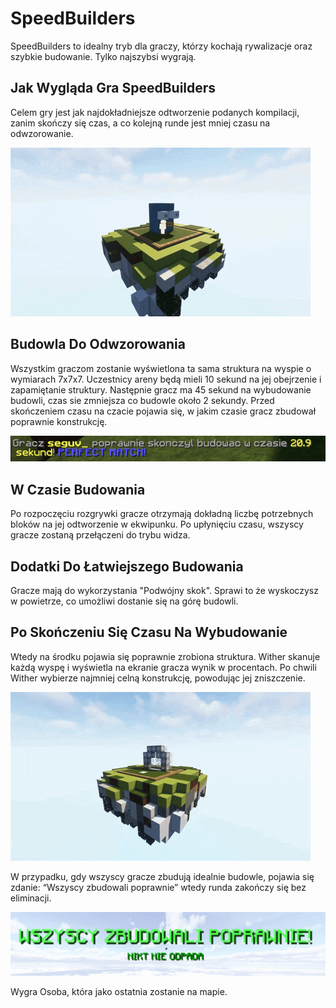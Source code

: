 # SpeedBuilders

SpeedBuilders to idealny tryb dla graczy, którzy kochają rywalizacje oraz szybkie budowanie. Tylko najszybsi wygrają.

## Jak Wygląda Gra SpeedBuilders

Celem gry jest jak najdokładniejsze odtworzenie podanych kompilacji, zanim skończy się czas, a co kolejną runde jest mniej czasu na odwzorowanie.

![Gra](/assets/speedbuilders/speed-budowla.gif)

## Budowla Do Odwzorowania

Wszystkim graczom zostanie wyświetlona ta sama struktura na wyspie o wymiarach 7x7x7. Uczestnicy areny będą mieli 10 sekund na jej obejrzenie i zapamiętanie struktury. Następnie gracz ma 45 sekund na wybudowanie budowli, czas sie zmniejsza co budowle około 2 sekundy. Przed skończeniem czasu na czacie pojawia się, w jakim czasie gracz zbudował poprawnie konstrukcję.

![Wynik](/assets/speedbuilders/wynik.png)

## W Czasie Budowania

 Po rozpoczęciu rozgrywki gracze otrzymają dokładną liczbę potrzebnych bloków na jej odtworzenie w ekwipunku. Po upłynięciu czasu, wszyscy gracze zostaną przełączeni do trybu widza. 

 ## Dodatki Do Łatwiejszego Budowania
 Gracze mają do wykorzystania "Podwójny skok". Sprawi to że wyskoczysz w powietrze, co umożliwi dostanie się na górę budowli.

 ## Po Skończeniu Się Czasu Na Wybudowanie

 Wtedy na środku pojawia się poprawnie zrobiona struktura. Wither skanuje każdą wyspę i wyświetla na ekranie gracza wynik w procentach. Po chwili Wither wybierze najmniej celną konstrukcję, powodując jej zniszczenie.

 ![Destrukcja Wyspy](/assets/speedbuilders/speedbuilders-zniszczenie.gif)

 W przypadku, gdy wszyscy gracze zbudują idealnie budowle, pojawia się zdanie: “Wszyscy zbudowali poprawnie” wtedy runda zakończy się bez eliminacji.

 ![Perfect](/assets/speedbuilders/speedbuilders-nikt-nie-odpada.png)

 Wygra Osoba, która jako ostatnia zostanie na mapie. 